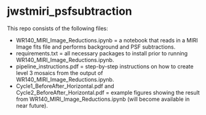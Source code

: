 # jwstmiri_psfsubtraction

This repo consists of the following files:
- WR140_MIRI_Image_Reductions.ipynb = a notebook that reads in a MIRI Image fits file and performs background and PSF subtractions.
- requirements.txt = all necessary packages to install prior to running WR140_MIRI_Image_Reductions.ipynb.
- pipeline_instructions.pdf = step-by-step instructions on how to create level 3 mosaics from the output of WR140_MIRI_Image_Reductions.ipynb.
- Cycle1_BeforeAfter_Horizontal.pdf and Cycle2_BeforeAfter_Horizontal.pdf = example figures showing the result from WR140_MIRI_Image_Reductions.ipynb (will become available in near future).
  
